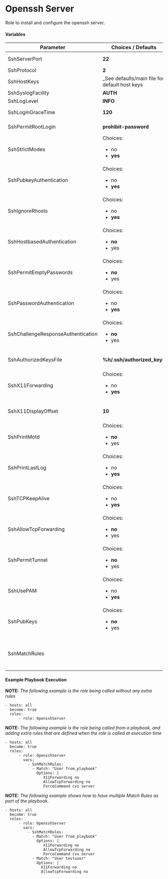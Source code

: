 # Openssh Server

Role to install and configure the openssh server.  

#### Variables

| Parameter | Choices / **Defaults** | Comments |
|-----------|------------------------|----------|
|SshServerPort|**22**| Port the ssh server is running on|
|SshProtocol|**2**| ssh protocol version|
|SshHostKeys| _See defaults/main file for default host keys| Host Keys for ssh server| 
|SshSyslogFacility|**AUTH**|What syslog facility to use|
|SshLogLevel|**INFO**|Log Level|
|SshLoginGraceTime|**120**|Time allowed for successful login|
|SshPermitRootLogin|**prohibit-password**|Allowing root to log in directly or not|
|SshStrictModes|Choices:<ul><li>no</li><li>**yes**</li></ul>|Ssh key,config files ownership, permission checks are done before sshd starts|
|SshPubkeyAuthentication|Choices:<ul><li>no</li><li>**yes**</li></ul>|Enable public key auth|
|SshIgnoreRhosts|Choices:<ul><li>no</li><li>**yes**</li></ul>|Ignors the existance of a .rhosts file|
|SshHostbasedAuthentication|Choices:<ul><li>**no**</li><li>yes</li></ul>|allows hosts to authenticate on behalf of all or some of that host's users|
|SshPermitEmptyPasswords|Choices:<ul><li>**no**</li><li>yes</li></ul>|Allow users to log in with empty password|
|SshPasswordAuthentication|Choices:<ul><li>no</li><li>**yes**</li></ul>|Enable/disable password authentication|
|SshChallengeResponseAuthentication|Choices:<ul><li>**no**</li><li>yes</li></ul>|Enable/Disable challenge Response Auth.  Used for things like google authenticator|
|SshAuthorizedKeysFile|**%h/.ssh/authorized_keys**|Location of the authorized_keys file for a user|
|SshX11Forwarding|Choices:<ul><li>no</li><li>**yes**</li></ul>|Enable/disable X11 forwarding|
|SshX11DisplayOffset|**10**|Specifies the first display number available for sshd's X11 forwarding|
|SshPrintMotd|Choices:<ul><li>**no**</li><li>yes</li></ul>|Enable/disable display of the MOTD|
|SshPrintLastLog|Choices:<ul><li>no</li><li>**yes**</li></ul>|Enable/disable printing the date/time of the last user interactive login|
|SshTCPKeepAlive|Choices:<ul><li>no</li><li>**yes**</li></ul>|Enable/disable TCPKeepAlive|
|SshAllowTcpForwarding|Choices:<ul><li>**no**</li><li>yes</li></ul>|Enable/disable AllowTcpForwarding|
|SshPermitTunnel|Choices:<ul><li>**no**</li><li>yes</li></ul>|Enable/disable PermitTunnelfor tunnel devices ( such as VPN)|
|SshUsePAM|Choices:<ul><li>no</li><li>**yes**</li></ul>|Enable/disable the Pluggable Authentication Module interface|
|SshPubKeys|Choices:<ul><li>**no**</li><li>yes</li></ul>|Enable/disable If you are going to use public key auth only|
|SshMatchRules||Match rules for additional configuration which can be found in /etc/ssh/sshd_config.d/09-MatchRule.conf|


#### Example Playbook Execution

**NOTE:** _The following example is the role being called without any extra rules_

```
- hosts: all
  become: true
  roles:
      - role: OpensshServer

```



**NOTE:** _The following example is the role being called from a playbook, and adding extra rules that are defined when the role is called at execution time_

```
- hosts: all
  become: true
  roles:
      - role: OpensshServer
        vars:
          - SshMatchRules:
            - Match: "User from_playbook"
              Options: |
                 X11Forwarding no
                 AllowTcpForwarding no
                 ForceCommand cvs server

```
**NOTE:** _The following example shows how to have multiple Match Rules as part of the playbook._


```
- hosts: all
  become: true
  roles:
      - role: OpensshServer
        vars:
          - SshMatchRules:
            - Match: "User from_playbook"
              Options: |
                 X11Forwarding no
                 AllowTcpForwarding no
                 ForceCommand cvs server
            - Match: "User testuser"
              Options: |
                X11Forwarding no
                AllowTcpForwarding no

```